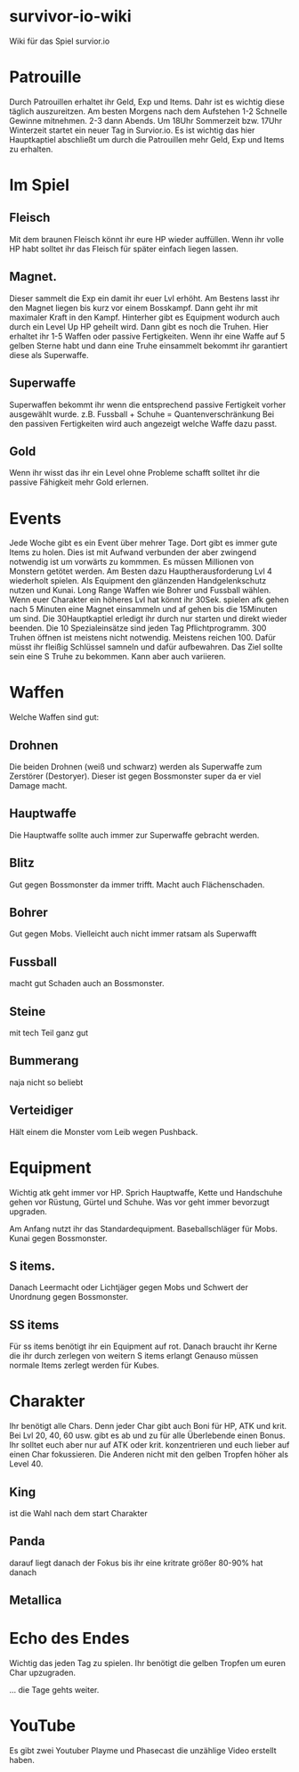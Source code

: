 # survivor-io-wiki
Wiki für das Spiel survior.io

# Patrouille
Durch Patrouillen erhaltet ihr Geld, Exp und Items. Dahr ist es wichtig diese täglich auszureitzen. Am besten Morgens nach dem Aufstehen 1-2 Schnelle Gewinne mitnehmen. 2-3 dann Abends. Um 18Uhr Sommerzeit bzw. 17Uhr Winterzeit startet ein neuer Tag in Survior.io. Es ist wichtig das hier Hauptkaptiel abschließt um durch die Patrouillen mehr Geld, Exp und Items zu erhalten.

# Im Spiel
## Fleisch 
Mit dem braunen Fleisch könnt ihr eure HP wieder auffüllen. Wenn ihr volle HP habt solltet ihr das Fleisch für später einfach liegen lassen.
## Magnet.
Dieser sammelt die Exp ein damit ihr euer Lvl erhöht. Am Bestens lasst ihr den Magnet liegen bis kurz vor einem Bosskampf. Dann geht ihr mit maximaler Kraft in den Kampf. Hinterher gibt es Equipment wodurch auch durch ein Level Up HP geheilt wird. Dann gibt es noch die Truhen. Hier erhaltet ihr 1-5 Waffen oder passive Fertigkeiten. Wenn ihr eine Waffe auf 5 gelben Sterne habt und dann eine Truhe einsammelt bekommt ihr garantiert diese als Superwaffe.
## Superwaffe
Superwaffen bekommt ihr wenn die entsprechend passive Fertigkeit vorher ausgewählt wurde. z.B. Fussball + Schuhe = Quantenverschränkung
Bei den passiven Fertigkeiten wird auch angezeigt welche Waffe dazu passt.
## Gold
Wenn ihr wisst das ihr ein Level ohne Probleme schafft solltet ihr die passive Fähigkeit mehr Gold erlernen.

# Events
Jede Woche gibt es ein Event über mehrer Tage. Dort gibt es immer gute Items zu holen. Dies ist mit Aufwand verbunden der aber zwingend notwendig ist um vorwärts zu kommmen. Es müssen Millionen von Monstern getötet werden. Am Besten dazu Hauptherausforderung Lvl 4 wiederholt spielen. Als Equipment den glänzenden Handgelenkschutz nutzen und Kunai. Long Range Waffen wie Bohrer  und Fussball wählen. Wenn euer Charakter ein höheres Lvl hat könnt ihr 30Sek. spielen afk gehen nach 5 Minuten eine Magnet einsammeln und af gehen bis die 15Minuten um sind. Die 30Hauptkaptiel erledigt ihr durch nur starten und direkt wieder beenden. Die 10 Spezialeinsätze sind jeden Tag Pflichtprogramm. 300 Truhen öffnen ist meistens nicht notwendig. Meistens reichen 100. Dafür müsst ihr fleißig Schlüssel samneln und dafür aufbewahren. Das Ziel sollte sein eine S Truhe zu bekommen. Kann aber auch variieren.

# Waffen   
Welche Waffen sind gut:
## Drohnen
Die beiden Drohnen (weiß und schwarz) werden als Superwaffe zum Zerstörer (Destoryer). Dieser ist gegen Bossmonster super da er viel Damage macht.
## Hauptwaffe
Die Hauptwaffe sollte auch immer zur Superwaffe gebracht werden.
## Blitz
Gut gegen Bossmonster da immer trifft. Macht auch Flächenschaden.
## Bohrer
Gut gegen Mobs. Vielleicht auch nicht immer ratsam als Superwafft
## Fussball
macht gut Schaden auch an Bossmonster.
## Steine
mit tech Teil ganz gut
## Bummerang 
naja nicht so beliebt 
## Verteidiger
Hält einem die Monster vom Leib wegen Pushback.

# Equipment
Wichtig atk geht immer vor HP. Sprich Hauptwaffe, Kette und Handschuhe gehen vor Rüstung, Gürtel und Schuhe. Was vor geht immer bevorzugt upgraden.

Am Anfang nutzt ihr das Standardequipment.
Baseballschläger für Mobs. Kunai gegen Bossmonster.
## S items.
Danach Leermacht oder Lichtjäger gegen Mobs und Schwert der Unordnung gegen Bossmonster.

## SS items
Für ss items benötigt ihr ein Equipment auf rot. Danach braucht ihr Kerne die ihr durch zerlegen von weitern S items erlangt  Genauso müssen normale Items zerlegt werden für Kubes.

# Charakter
Ihr benötigt alle Chars. Denn jeder Char gibt auch Boni für HP, ATK und krit. Bei Lvl 20, 40, 60 usw. gibt es ab und zu für alle Überlebende einen Bonus. Ihr solltet euch aber nur auf ATK oder krit. konzentrieren und euch lieber auf einen Char fokussieren. Die Anderen nicht mit den gelben Tropfen höher als Level 40.
## King
ist die Wahl nach dem start Charakter
## Panda
darauf liegt danach der Fokus bis ihr eine kritrate größer 80-90% hat danach
## Metallica

# Echo des Endes
Wichtig das jeden Tag zu spielen. Ihr benötigt die gelben Tropfen um euren Char upzugraden.

... die Tage gehts weiter.

# YouTube 
Es gibt zwei Youtuber Playme und Phasecast die unzählige Video erstellt haben.
